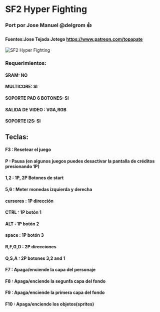 # SF2 Hyper Fighting

### Port por Jose Manuel @delgrom :+1: 
#### Fuentes:Jose Tejada Jotego https://www.patreon.com/topapate

![SF2 Hyper Fighting](https://user-images.githubusercontent.com/31018768/93027252-fee95880-f60b-11ea-9313-10986ce92cc0.png)

### Requerimientos: 

#### SRAM: NO

#### MULTICORE: SI

#### SOPORTE PAD 6 BOTONES: SI

#### SALIDA DE VIDEO : VGA,RGB

#### SOPORTE I2S: SI

## Teclas:

#### F3  :    Resetear el juego
#### P   :   Pausa (en algunos juegos puedes desactivar la pantalla de créditos presionando 1P)
#### 1,2 :   1P, 2P Botones de start
#### 5,6 :   Meter monedas izquierda y derecha

#### cursores : 1P dirección
#### CTRL     : 1P botón 1
#### ALT      : 1P botón 2
#### space    : 1P botón 3

#### R,F,G,D  : 2P direcciones
#### Q,S,A    : 2P botones 3,2 and 1

#### F7       : Apaga/enciende la capa del personaje 
#### F8       : Apaga/enciende la segunfa capa del fondo
#### F9       : Apaga/enciende la primera capa del fondo
#### F10      : Apaga/enciende los objetos(sprites)

